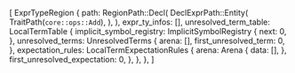 [
    ExprTypeRegion {
        path: RegionPath::Decl(
            DeclExprPath::Entity(
                TraitPath(`core::ops::Add`),
            ),
        ),
        expr_ty_infos: [],
        unresolved_term_table: LocalTermTable {
            implicit_symbol_registry: ImplicitSymbolRegistry {
                next: 0,
            },
            unresolved_terms: UnresolvedTerms {
                arena: [],
                first_unresolved_term: 0,
            },
            expectation_rules: LocalTermExpectationRules {
                arena: Arena {
                    data: [],
                },
                first_unresolved_expectation: 0,
            },
        },
    },
]